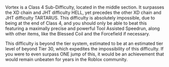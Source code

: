 Vortex is a Class 4 Sub-Difficulty, located in the middle section. It surpasses the XD chain and JHT difficulty HELL, yet precedes the other XD chain and JHT difficulty TARTARUS. This difficulty is absolutely impossible, due to being at the end of Class 4, and you should only be able to beat this featuring a maximally precise and powerful Tool Assisted Speedrun, along with other items, like the Blessed Coil and the Forcefield if necessary.

This difficulty is beyond the tier system, estimated to be at an estimated tier level of beyond Tier 30, which expedites the impossibility of this difficulty. If you were to even surpass ONE jump of this, it would be an achievement that would remain unbeaten for years in the Roblox community.

